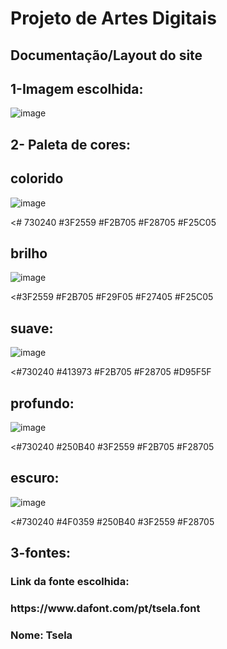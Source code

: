 <h1>Projeto de Artes Digitais</h1>
<h2>Documentação/Layout do site</h2>
<h2>1-Imagem escolhida:</h2>

![image](https://user-images.githubusercontent.com/79859389/140587187-48332568-f18e-4b9c-b584-0743e478ed6c.png)
<h2>
2- Paleta de cores:</h2>
<h2>colorido</h2>

![image](https://user-images.githubusercontent.com/79859389/140587449-a5e26f37-478e-4688-b36c-a475e751c28b.png)

<# 730240
#3F2559
#F2B705
#F28705
#F25C05
<h2>brilho</h2>

![image](https://user-images.githubusercontent.com/79859389/140587247-15892357-1366-4436-9524-6fc7f547d554.png)

<#3F2559
#F2B705
#F29F05
#F27405
#F25C05

<h2>suave:</h2>

![image](https://user-images.githubusercontent.com/79859389/140587271-8e025262-3b1d-4109-b89e-605941c63f70.png)

<#730240
#413973
#F2B705
#F28705
#D95F5F



<h2>profundo:</h2>

![image](https://user-images.githubusercontent.com/79859389/140587322-7c90970a-2f36-40fa-8b0f-b4ff2de564c4.png)

<#730240
#250B40
#3F2559
#F2B705
#F28705


<h2>escuro:</h2>

![image](https://user-images.githubusercontent.com/79859389/140587334-7ef23d08-bad3-4882-9b1a-1ea341c591b3.png)

<#730240
#4F0359
#250B40
#3F2559
#F28705


<h2>3-fontes:</h2>
<h3>Link da fonte escolhida:</h3> 
<h3>https://www.dafont.com/pt/tsela.font</h3>
<h3>Nome: Tsela</h3>

